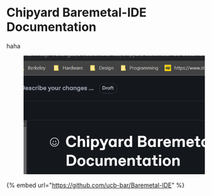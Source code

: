 # Chipyard Baremetal-IDE Documentation



haha



<figure><img src=".gitbook/assets/image (20).png" alt=""><figcaption></figcaption></figure>



{% embed url="https://github.com/ucb-bar/Baremetal-IDE" %}
